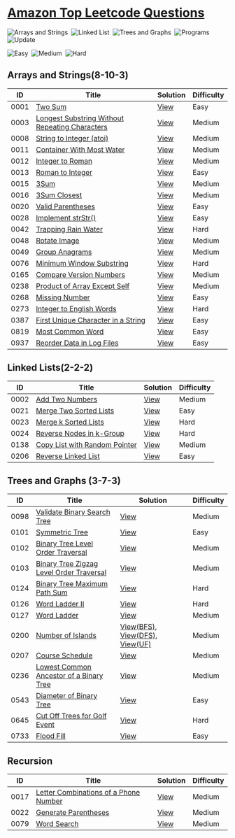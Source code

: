  # [Amazon Top Leetcode Questions](https://leetcode.com/explore/interview/card/amazon/)


![Arrays and Strings](https://img.shields.io/badge/Arrays%20and%20Strings-21-important)&nbsp;
![Linked List](https://img.shields.io/badge/Linked%20List-6-important)&nbsp;
![Trees and Graphs](https://img.shields.io/badge/Trees%20and%20Graphs-13-important)&nbsp;
![Programs](https://img.shields.io/badge/Programs-180-blueviolet)&nbsp;
![Update](https://img.shields.io/badge/Update-Daily-informational)&nbsp;

![Easy](https://img.shields.io/badge/Easy-32-success)&nbsp;
![Medium](https://img.shields.io/badge/Medium-65-yellow)&nbsp;
![Hard](https://img.shields.io/badge/Hard-3-red)


## Arrays and Strings(8-10-3)
|  ID  | Title           |  Solution       | Difficulty    |
|----- |---------------- | --------------- |-------------- |
0001 | [Two Sum](https://leetcode.com/problems/two-sum/) | [View](../Array/1.two-sum.java) | Easy |
0003 | [Longest Substring Without Repeating Characters](https://leetcode.com/problems/longest-substring-without-repeating-characters/) | [View](../String/3.longest-substring-without-repeating-characters.java) | Medium |
0008 | [String to Integer (atoi)](https://leetcode.com/problems/string-to-integer-atoi/) | [View](../String/8.string-to-integer-atoi.java) | Medium |
0011 | [Container With Most Water](https://leetcode.com/problems/container-with-most-water/) | [View](../Array/11.container-with-most-water.java) | Medium |
0012 | [Integer to Roman](https://leetcode.com/problems/integer-to-roman/) | [View](../Greedy%20Algorithm/12.integer-to-roman.java) | Medium |
0013 | [Roman to Integer](https://leetcode.com/problems/roman-to-integer/) | [View](../String/13.roman-to-integer.java) | Easy | 
0015 | [3Sum](https://leetcode.com/problems/3sum/) | [View](../Array/15.3-sum.java) | Medium |
0016 | [3Sum Closest](https://leetcode.com/problems/3sum-closest/) | [View](../Array/16.3-sum-closest.java) | Medium |
0020 | [Valid Parentheses](https://leetcode.com/problems/valid-parentheses/) | [View](../Stack/20.valid-parentheses.java) | Easy |
0028 | [Implement strStr()](https://leetcode.com/problems/implement-strstr/) | [View](../String/28.implement-str-str.java) | Easy |
0042 | [Trapping Rain Water](https://leetcode.com/problems/trapping-rain-water/) | [View](../Stack/42.trapping-rain-water.java) | Hard |
0048 | [Rotate Image](https://leetcode.com/problems/rotate-image/) | [View](../String/48.rotate-image.java) | Medium |
0049 | [Group Anagrams](https://leetcode.com/problems/group-anagrams/) | [View](../Hashmap/49.group-anagrams.java) | Medium |
0076 | [Minimum Window Substring](https://leetcode.com/problems/minimum-window-substring/) | [View](../Sliding%20Window/76.minimum-window-substring.java) | Hard |
0165 | [Compare Version Numbers](https://leetcode.com/problems/compare-version-numbers/) | [View](../Array/165.compare-version-numbers.java) | Medium |
0238 | [Product of Array Except Self](https://leetcode.com/problems/product-of-array-except-self/) | [View](../Array/238.product-of-array-except-self.java) | Medium |
0268 | [Missing Number](https://leetcode.com/problems/missing-number/) | [View](../Array/268.missing-number.java) | Easy |
0273 | [Integer to English Words](https://leetcode.com/problems/integer-to-english-words/) | [View](../String/273.integer-to-english-words.java) | Hard |
0387 | [First Unique Character in a String](https://leetcode.com/problems/first-unique-character-in-a-string/) | [View](../String/387.first-unique-character-in-a-string.java) | Easy |
0819 | [Most Common Word](https://leetcode.com/problems/most-common-word/) | [View](../String/819.most-common-word.java) | Easy | 
0937 | [Reorder Data in Log Files](https://leetcode.com/problems/reorder-data-in-log-files/) | [View](../String/937.reorder-data-in-log-files.java) | Easy

## Linked Lists(2-2-2)
|  ID  | Title           |  Solution       | Difficulty    |
|----- |---------------- | --------------- |-------------- |
0002 | [Add Two Numbers](https://leetcode.com/problems/add-two-numbers/) | [View](../Linked%20List/2.add-two-numbers.java) | Medium |
0021 | [Merge Two Sorted Lists](https://leetcode.com/problems/merge-two-sorted-lists/) | [View](../Linked%20List/21.merge-two-sorted-lists.java) | Easy |
0023 | [Merge k Sorted Lists](https://leetcode.com/problems/merge-k-sorted-lists/) | [View](../Heap/23.merge-k-sorted-lists.java) | Hard |
0024 | [Reverse Nodes in k-Group](https://leetcode.com/problems/reverse-nodes-in-k-group/) | [View](../Linked%20List/25.reverse-nodes-in-k-group.java) | Hard |
0138 | [Copy List with Random Pointer](https://leetcode.com/problems/copy-list-with-random-pointer/) | [View](../Linked%20List/138.copy-list-with-random-pointer.java) | Medium |
0206 | [Reverse Linked List](https://leetcode.com/problems/reverse-linked-list/) | [View](../Linked%20List/206.reverse-linked-list.java) | Easy |

## Trees and Graphs (3-7-3)
|  ID  | Title           |  Solution       | Difficulty    |
|----- |---------------- | --------------- |-------------- |
0098 | [Validate Binary Search Tree](https://leetcode.com/problems/validate-binary-search-tree/) | [View](../Tree/98.validate-binary-search-tree.java) | Medium |
0101 | [Symmetric Tree](https://leetcode.com/problems/symmetric-tree/) | [View](../Tree/101.symmetric-tree.java) | Easy |
0102 | [Binary Tree Level Order Traversal](https://leetcode.com/problems/binary-tree-level-order-traversal/) | [View](../Tree/102.binary-tree-level-order-traversal.java) | Medium |
0103 | [Binary Tree Zigzag Level Order Traversal](https://leetcode.com/problems/binary-tree-zigzag-level-order-traversal/) | [View](../Tree/103.binary-tree-zigzag-level-order-traversal.java) |  Medium |
0124 | [Binary Tree Maximum Path Sum](https://leetcode.com/problems/binary-tree-maximum-path-sum/) | [View](../Tree/124.binary-tree-maximum-path-sum.java) | Hard |
0126 | [Word Ladder II](https://leetcode.com/problems/word-ladder-ii/) | [View](../BFS/126.word-ladder-ii.java) | Hard |
0127 | [Word Ladder](https://leetcode.com/problems/word-ladder/) | [View](../BFS/127.word-ladder.java) | Medium |
0200 | [Number of Islands](https://leetcode.com/problems/number-of-islands/) | [View(BFS)](../BFS/200.number-of-islands.java), [View(DFS)](../DFS/200.number-of-islands.java), [View(UF)](../Union%20Find/200.number-of-islands.java) | Medium |
0207 | [Course Schedule](https://leetcode.com/problems/course-schedule/) | [View](../Sort/207.course-schedule.java) | Medium |
0236 | [Lowest Common Ancestor of a Binary Tree](https://leetcode.com/problems/lowest-common-ancestor-of-a-binary-tree/) | [View](../Tree/236.lowest-common-ancestor-of-a-binary-tree.java) | Medium |
0543 | [Diameter of Binary Tree](https://leetcode.com/problems/diameter-of-binary-tree/) | [View](../Tree/543.diameter-of-binary-tree.java) | Easy |
0645 | [Cut Off Trees for Golf Event](https://leetcode.com/problems/cut-off-trees-for-golf-event/) | [View](../Heap/675.cut-off-trees-for-golf-event.java) | Hard | 
0733 | [Flood Fill](https://leetcode.com/problems/flood-fill/) | [View](../BFS/733.flood-fill.java) | Easy |

## Recursion
|  ID  | Title           |  Solution       | Difficulty    |
|----- |---------------- | --------------- |-------------- |
0017 | [Letter Combinations of a Phone Number](https://leetcode.com/problems/letter-combinations-of-a-phone-number/) | [View](../Recursion/17.letter-combinations-of-a-phone-number.java) | Medium |
0022 | [Generate Parentheses](https://leetcode.com/problems/generate-parentheses/) | [View](../Recursion/22.generate-parentheses.java) | Medium |
0079 | [Word Search](https://leetcode.com/problems/word-search/) | [View](../Recursion/79.word-search.java) | Medium |